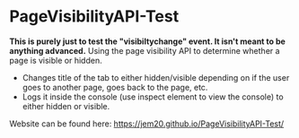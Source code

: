 # PageVisibilityAPI-Test
**This is purely just to test the "visibiltychange" event. It isn't meant to be anything advanced.**
Using the page visibility API to determine whether a page is visible or hidden.

* Changes title of the tab to either hidden/visible depending on if the user goes to another page, goes back to the page, etc.
* Logs it inside the console (use inspect element to view the console) to either hidden or visible.

Website can be found here: https://jem20.github.io/PageVisibilityAPI-Test/
